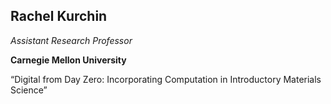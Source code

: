 ## Rachel Kurchin

*Assistant Research Professor*

**Carnegie Mellon  University**

“Digital from Day Zero: Incorporating Computation in Introductory Materials Science”
